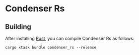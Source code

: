 # Condenser Rs

## Building

After installing [Rust](https://rustup.rs/), you can compile Condenser Rs as follows:

```shell
cargo xtask bundle condenser_rs --release
```
